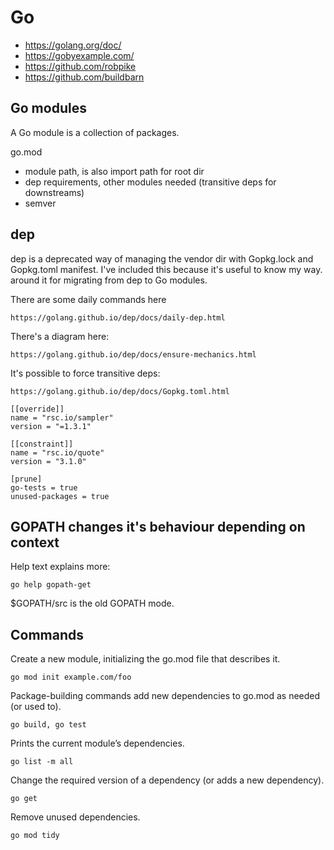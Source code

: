 # Go
* https://golang.org/doc/
* https://gobyexample.com/
* https://github.com/robpike
* https://github.com/buildbarn

## Go modules
A Go module is a collection of packages.

go.mod
* module path, is also import path for root dir
* dep requirements, other modules needed (transitive deps for downstreams)
* semver

## dep
dep is a deprecated way of managing the vendor dir with Gopkg.lock and
Gopkg.toml manifest. I've included this because it's useful to know my way.
around it for migrating from dep to Go modules.

There are some daily commands here

	https://golang.github.io/dep/docs/daily-dep.html

There's a diagram here:

	https://golang.github.io/dep/docs/ensure-mechanics.html

It's possible to force transitive deps:

	https://golang.github.io/dep/docs/Gopkg.toml.html

	[[override]]
	name = "rsc.io/sampler"
	version = "=1.3.1"

	[[constraint]]
	name = "rsc.io/quote"
	version = "3.1.0"

	[prune]
	go-tests = true
	unused-packages = true

## GOPATH changes it's behaviour depending on context
Help text explains more:

	go help gopath-get

$GOPATH/src is the old GOPATH mode.

## Commands
Create a new module, initializing the go.mod file that describes it.

	go mod init example.com/foo

Package-building commands add new dependencies to go.mod as needed  (or used to).

	go build, go test

Prints the current module’s dependencies.

	go list -m all

Change the required version of a dependency (or adds a new dependency).

	go get

Remove unused dependencies.

	go mod tidy
